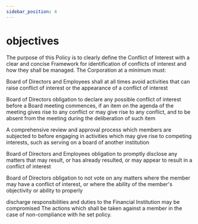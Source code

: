 ```yaml
---
sidebar_position: 4
---
```


# objectives 

The purpose of this Policy is to clearly define the Conflict of Interest with a clear and concise
Framework for identification of conflicts of interest and how they shall be managed.
The Corporation at a minimum must:

Board of Directors and Employees shall at all times avoid activities that can raise conflict
of interest or the appearance of a conflict of interest

Board of Directors obligation to declare any possible conflict of interest before a Board
meeting commences, if an item on the agenda of the meeting gives rise to any conflict or may give rise to any conflict, 
and to be absent from the meeting during the deliberation of
such item

A comprehensive review and approval process which members are subjected to before
engaging in activities which may give rise to competing interests, such as serving on a
board of another institution

Board of Directors and Employees obligation to promptly disclose any matters that may
result, or has already resulted, or may appear to result in a conflict of interest

Board of Directors obligation to not vote on any matters where the member may have a
conflict of interest, or where the ability of the member's objectivity or ability to properly

discharge responsibilities and duties to the Financial Institution may be compromised
The actions which shall be taken against a member in the case of non-compliance with
he set policy.

